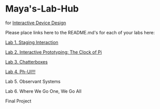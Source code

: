 # Maya's-Lab-Hub
for [Interactive Device Design](https://github.com/FAR-Lab/Developing-and-Designing-Interactive-Devices/)

Please place links here to the README.md's for each of your labs here:

[Lab 1. Staging Interaction](Lab%201/)

[Lab 2. Interactive Prototyping: The Clock of Pi](Lab%202/)

[Lab 3. Chatterboxes](https://github.com/xuanyufang/Interactive-Lab-Hub/tree/Fall2021/Lab%203)

[Lab 4. Ph-UI!!!](Lab%204/)

Lab 5. Observant Systems<!--[](Lab%205/)-->

Lab 6. Where We Go One, We Go All<!--[](Lab%206/)-->

Final Project<!--[](Final%20Project/)-->

